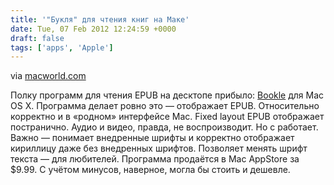 ```yaml
---
title: '"Букля" для чтения книг на Маке'
date: Tue, 07 Feb 2012 12:24:59 +0000
draft: false
tags: ['apps', 'Apple']
---
```


via [macworld.com](http://www.macworld.com/article/165235/2012/02/bookle_brings_epub_reading_to_the_mac.html)

Полку программ для чтения EPUB на десктопе прибыло: [Bookle](http://itunes.apple.com/ru/app/bookle/id496158508?mt=12) для Mac OS X. Программа делает ровно это — отображает EPUB. Относительно корректно и в «родном» интерфейсе Mac. Fixed layout EPUB отображает постранично. Аудио и видео, правда, не воспроизводит. Но с работает. Важно — понимает внедренные шрифты и корректно отображает кириллицу даже без внедренных шрифтов. Позволяет менять шрифт текста — для любителей. Программа продаётся в Mac AppStore за $9.99. С учётом минусов, наверное, могла бы стоить и дешевле.